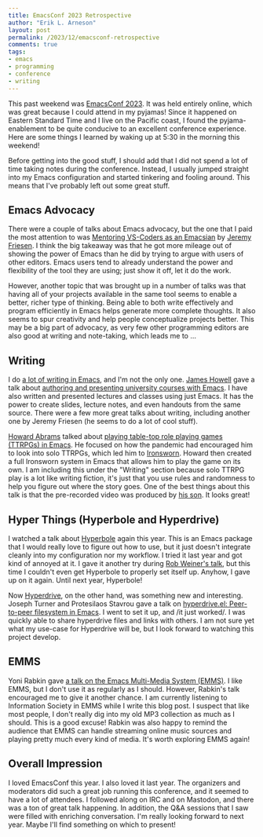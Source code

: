```yaml
---
title: EmacsConf 2023 Retrospective
author: "Erik L. Arneson"
layout: post
permalink: /2023/12/emacsconf-retrospective
comments: true
tags:
- emacs
- programming
- conference
- writing
---
```


This past weekend was [EmacsConf 2023](https://emacsconf.org/2023/). It was held entirely online, which was great because I could attend in my pyjamas! Since it happened on Eastern Standard Time and I live on the Pacific coast, I found the pyjama-enablement to be quite conducive to an excellent conference experience. Here are some things I learned by waking up at 5:30 in the morning this weekend!
<!--more-->

Before getting into the good stuff, I should add that I did not spend a lot of time taking notes during the conference. Instead, I usually jumped straight into my Emacs configuration and started tinkering and fooling around. This means that I've probably left out some great stuff.

## Emacs Advocacy

There were a couple of talks about Emacs advocacy, but the one that I paid the most attention to was [Mentoring VS-Coders as an Emacsian](https://emacsconf.org/2023/talks/mentor/) by [Jeremy Friesen](https://takeonrules.com). I think the big takeaway was that he got more mileage out of showing the power of Emacs than he did by trying to argue with users of other editors. Emacs users tend to already understand the power and flexibility of the tool they are using; just show it off, let it do the work.

However, another topic that was brought up in a number of talks was that having all of your projects available in the same tool seems to enable a better, richer type of thinking. Being able to both write effectively and program efficiently in Emacs helps generate more complete thoughts. It also seems to spur creativity and help people conceptualize projects better. This may be a big part of advocacy, as very few other programming editors are also good at writing and note-taking, which leads me to ...

## Writing

I do [a lot of writing in Emacs](/tags/writing), and I'm not the only one. [James Howell](https://emacs.ch/@jameshowell) gave a talk about [authoring and presenting university courses with Emacs](https://emacsconf.org/2023/talks/uni/). I have also written and presented lectures and classes using just Emacs. It has the power to create slides, lecture notes, and even handouts from the same source. There were a few more great talks about writing, including another one by Jeremy Friesen (he seems to do a lot of cool stuff).

[Howard Abrams](https://www.howardism.org/) talked about [playing table-top role playing games (TTRPGs) in Emacs](https://emacsconf.org/2023/talks/solo/). He focused on how the pandemic had encouraged him to look into solo TTRPGs, which led him to [Ironsworn](https://www.ironswornrpg.com/). Howard then created a full Ironsworn system in Emacs that allows him to play the game on its own. I am including this under the "Writing" section because solo TTRPG play is a lot like writing fiction, it's just that you use rules and randomness to help you figure out where the story goes. One of the best things about this talk is that the pre-recorded video was produced by [his son](https://youtu.be/6s1xF-Mya98?si=jbmzgUX9Mx5byV-n). It looks great!

## Hyper Things (Hyperbole and Hyperdrive)

I watched a talk about [Hyperbole](https://www.gnu.org/software/hyperbole/) again this year. This is an Emacs package that I would really love to figure out how to use, but it just doesn't integrate cleanly into my configuration nor my workflow. I tried it last year and got kind of annoyed at it. I gave it another try during [Rob Weiner's talk](https://emacsconf.org/2023/talks/hyperamp/), but this time I couldn't even get Hyperbole to properly set itself up. Anyhow, I gave up on it again. Until next year, Hyperbole!

Now [Hyperdrive](https://ushin.org/hyperdrive/hyperdrive-manual.html), on the other hand, was something new and interesting. Joseph Turner and Protesilaos Stavrou gave a talk on [hyperdrive.el: Peer-to-peer filesystem in Emacs](https://emacsconf.org/2023/talks/hyperdrive/). I went to set it up, and /it just worked/. I was quickly able to share hyperdrive files and links with others. I am not sure yet what my use-case for Hyperdrive will be, but I look forward to watching this project develop.

## EMMS

Yoni Rabkin gave [a talk on the Emacs Multi-Media System (EMMS)](https://emacsconf.org/2023/talks/emms/). I like EMMS, but I don't use it as regularly as I should. However, Rabkin's talk encouraged me to give it another chance. I am currently listening to Information Society in EMMS while I write this blog post. I suspect that like most people, I don't really dig into my old MP3 collection as much as I should. This is a good excuse! Rabkin was also happy to remind the audience that EMMS can handle streaming online music sources and playing pretty much every kind of media. It's worth exploring EMMS again!

## Overall Impression

I loved EmacsConf this year. I also loved it last year. The organizers and moderators did such a great job running this conference, and it seemed to have a lot of attendees. I followed along on IRC and on Mastodon, and there was a ton of great talk happening. In addition, the Q&A sessions that I saw were filled with enriching conversation. I'm really looking forward to next year. Maybe I'll find something on which to present!

